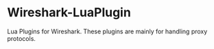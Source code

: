 # Wireshark-LuaPlugin
Lua Plugins for Wireshark. These plugins are mainly for handling proxy protocols.
